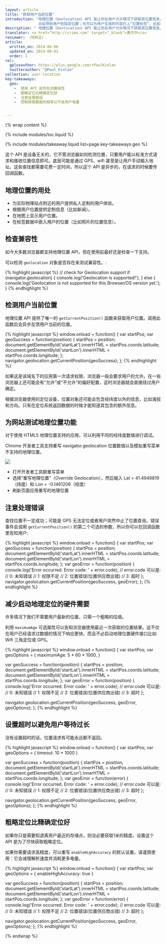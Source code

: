 ```yaml
---
layout: article
title: "获取用户当前位置"
introduction: "地理位置（Geolocation）API 能让你在用户允许情况下获取其位置信息。这个功能可以作为用户请求的一部分，
               比如导航用户到指定位置；也可以为用户生成的内容打上“位置标签”，比如标记照片的拍照位置。"
description: " 地理位置（Geolocation）API 能让你在用户允许情况下获取其位置信息。"
translator: <a href="http://crimx.com" target="_blank">黄杰华</a>
reviewer: （待校正）
article:
  written_on: 2014-06-06
  updated_on: 2014-08-01
  order: 1
rel:
  gplusauthor: https://plus.google.com/+PaulKinlan
  twitterauthor: "@Paul_Kinlan"
collection: user-location
key-takeaways:
  geo: 
    -  使用 API 前先检测兼容性
    -  粗略定位比精确定位好
    -  注意处理错误
    -  控制获取数据的频率以节省用户电量


---
```


{% wrap content %}

{% include modules/toc.liquid %}

{% include modules/takeaway.liquid list=page.key-takeaways.geo %}

这个 API 是设备无关的，它不管浏览器如何检测位置，只要用户能以标准方式请求和接收位置信息即可。底层可能是通过 GPS、wifi 甚至是让用户手动输入地址。这些查找都需要花费一定时间，所以这个 API 是异步的，在请求的时候要传回调函数。

## 地理位置的用处

*  为实际物理站点附近的用户提供私人定制的用户体验。
*  根据用户位置提供定制信息（比如新闻）。
*  在地图上显示用户位置。
*  在标签数据中嵌入用户的位置（比如照片的位置信息）。



## 检查兼容性

如今大多数浏览器都支持地理位置 API，但在使用前最好还是检查一下支持。

可以检测 `geolocation` 对象是否存在来测试兼容性。:

{% highlight javascript %}
// check for Geolocation support
if (navigator.geolocation) {
  console.log('Geolocation is supported!');
}
else {
  console.log('Geolocation is not supported for this Browser/OS version yet.');
}
{% endhighlight %}

## 检测用户当前位置

地理位置 API 提供了唯一的 `getCurrentPosition()` 函数来获取用户位置。调用此函数后会异步反馈用户当前的位置。

{% highlight javascript %}
window.onload = function() {
  var startPos;
  var geoSuccess = function(position) {
    startPos = position;
    document.getElementById('startLat').innerHTML = startPos.coords.latitude;
    document.getElementById('startLon').innerHTML = startPos.coords.longitude;
  };
  navigator.geolocation.getCurrentPosition(geoSuccess);
};
{% endhighlight %}

如果这是该域名下的应用第一次请求权限，浏览器一般会要求用户的允许。在一些浏览器上还可能会有“允许”或“不允许”的偏好配置，这时浏览器就会直接绕过用户确定。

根据浏览器使用的定位设备，位置对象还可能会包含经纬度以外的信息，比如海拔和方向。只有在定位系统返回数据的时候才能知道其包含的额外信息。

## 为网站测试地理位置功能

对于使用 HTML5 地理位置支持的应用，可以利用不同的经纬度数值进行调试。

Chrome 开发者工具支持重写 navigator.geolocation 位置数值以及模拟重写菜单不支持的地理位置。

<img src="images/emulategeolocation.png">

*  打开开发者工具额重写菜单
*  选择“重写地理位置”（Override Geolocation），然后输入 Lat = 41.4949819（纬度）和 Lon = -0.1461206（经度）
*  刷新页面应用重写的地理位置


##  注意处理错误

查找位置不一定成功；可能是 GPS 无法定位或者用户突然中止了位置查询。错误事件会调用 `getCurrentPosition()` 的第二个可选的参数，所以你可以在回调函数里告知用户:

{% highlight javascript %}
window.onload = function() {
  var startPos;
  var geoSuccess = function(position) {
    startPos = position;
    document.getElementById('startLat').innerHTML = startPos.coords.latitude;
    document.getElementById('startLon').innerHTML = startPos.coords.longitude;
  };
  var geoError = function(position) {
    console.log('Error occurred. Error code: ' + error.code);
    // error.code 可以是:
    //   0: 未知错误
    //   1: 权限不足
    //   2: 位置错误(位置供应商出错)
    //   3: 超时
  };
  navigator.geolocation.getCurrentPosition(geoSuccess, geoError);
};
{% endhighlight %}

## 减少启动地理定位的硬件需要

许多情况下我们不需要用户最新的位置，只需一个粗略的估值。

利用 `maximumAge` 可选属性可以告知浏览器使用最近一次获取的位置结果。这不仅在用户已经请求过数据的情况下响应更快，而且不必启动地理位置硬件接口比如 Wifi 三角定位或 GPS。

{% highlight javascript %}
window.onload = function() {
  var startPos;
  var geoOptions = {
  	maximumAge: 5 * 60 * 1000,
  }

  var geoSuccess = function(position) {
    startPos = position;
    document.getElementById('startLat').innerHTML = startPos.coords.latitude;
    document.getElementById('startLon').innerHTML = startPos.coords.longitude;
  };
  var geoError = function(position) {
    console.log('Error occurred. Error code: ' + error.code);
    // error.code 可以是:
    //   0: 未知错误
    //   1: 权限不足
    //   2: 位置错误(位置供应商出错)
    //   3: 超时
  };

  navigator.geolocation.getCurrentPosition(geoSuccess, geoError, geoOptions);
};
{% endhighlight %}

## 设置超时以避免用户等待过长

没有设置超时的话，位置请求有可能永远都不返回。

{% highlight javascript %}
window.onload = function() {
  var startPos;
  var geoOptions = {
     timeout: 10 * 1000
  }

  var geoSuccess = function(position) {
    startPos = position;
    document.getElementById('startLat').innerHTML = startPos.coords.latitude;
    document.getElementById('startLon').innerHTML = startPos.coords.longitude;
  };
  var geoError = function(error) {
    console.log('Error occurred. Error code: ' + error.code);
    // error.code 可以是:
    //   0: 未知错误
    //   1: 权限不足
    //   2: 位置错误(位置供应商出错)
    //   3: 超时
  };

  navigator.geolocation.getCurrentPosition(geoSuccess, geoError, geoOptions);
};
{% endhighlight %}

## 粗略定位比精确定位好

如果你只是需要知道离用户最近的存储点，则没必要获取1米的精度。设置这个 API 是为了尽快获取粗略定位。

如果你需要请求高精度，可以重写 `enableHighAccuracy` 的默认设置。请谨慎使用：它会减慢解析速度并消耗更多电量。

{% highlight javascript %}
window.onload = function() {
  var startPos;
  var geoOptions = {
    enableHighAccuracy: true
  }

  var geoSuccess = function(position) {
    startPos = position;
    document.getElementById('startLat').innerHTML = startPos.coords.latitude;
    document.getElementById('startLon').innerHTML = startPos.coords.longitude;
  };
  var geoError = function(error) {
    console.log('Error occurred. Error code: ' + error.code);
    // error.code 可以是:
    //   0: 未知错误
    //   1: 权限不足
    //   2: 位置错误(位置供应商出错)
    //   3: 超时
  };

  navigator.geolocation.getCurrentPosition(geoSuccess, geoError, geoOptions);
};
{% endhighlight %}


{% endwrap %}
